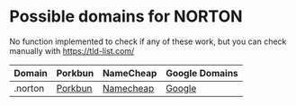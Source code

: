 # Possible domains for NORTON

No function implemented to check if any of these work, but you can check manually with https://tld-list.com/

| Domain | Porkbun | NameCheap | Google Domains |
|---|---|---|---|
| .norton | [Porkbun](https://porkbun.com/checkout/search?prb=e814663da1&tlds=&idnLanguage=&search=search&q=.norton) | [Namecheap](https://www.namecheap.com/domains/registration/results/?domain=.norton) | [Google](https://domains.google.com/registrar/search?searchTerm=.norton) |
